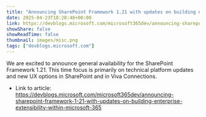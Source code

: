 ```yaml
---
title: "Announcing SharePoint Framework 1.21 with updates on building enterprise extensibility within Microsoft 365"
date: 2025-04-23T18:28:48+00:00
link: https://devblogs.microsoft.com/microsoft365dev/announcing-sharepoint-framework-1-21-with-updates-on-building-enterprise-extensibility-within-microsoft-365
showShare: false
showReadTime: false
thumbnail: images/misc.png
tags: ["devblogs.microsoft.com"]
---
```

We are excited to announce general availability for the SharePoint Framework 1.21. This time focus is primarily on technical platform updates and new UX options in SharePoint and in Viva Connections.

- Link to article: https://devblogs.microsoft.com/microsoft365dev/announcing-sharepoint-framework-1-21-with-updates-on-building-enterprise-extensibility-within-microsoft-365